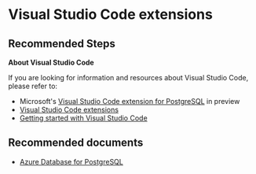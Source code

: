 <properties
    pageTitle="Visual Studio Code extensions"
    description="Learn about Visual Studio Code extensions"
    service="microsoft.dbforpostgresql"
    resource="servers"
    authors="TheJY"
    ms.author="jeanyd"
    displayOrder="390"
    selfHelpType="generic"
    supportTopicIds="32640030"
    resourceTags="servers, databases"
    productPesIds="16222"
    cloudEnvironments="public, Fairfax"
    articleId="4148350b-12ea-4e0b-a02f-61eb0c876f3a"
    />

# Visual Studio Code extensions

## **Recommended Steps**

**About Visual Studio Code**

If you are looking for information and resources about Visual Studio Code, please refer to:

* Microsoft's [Visual Studio Code extension for PostgreSQL](https://marketplace.visualstudio.com/items?itemName=ms-ossdata.vscode-postgresql) in preview
* [Visual Studio Code extensions](https://code.visualstudio.com/docs/editor/extension-gallery)
* [Getting started with Visual Studio Code](https://code.visualstudio.com/docs)

## **Recommended documents**

* [Azure Database for PostgreSQL](https://docs.microsoft.com/azure/postgresql/)
